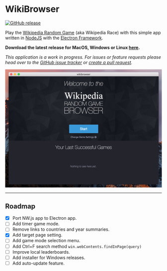 # WikiBrowser
[![GitHub release](https://img.shields.io/github/release/lesander/wikibrowser.svg?style=flat-square)]()

Play the [Wikipedia Random Game](https://en.wikipedia.org/wiki/Wikipedia:Wiki_Game) (aka Wikipedia Race) with this simple app written in [NodeJS](https://nodejs.org) with the [Electron Framework](https://electron.atom.io).

**Download the latest release for MacOS, Windows or Linux [here](https://github.com/lesander/wikibrowser/releases/latest).**

*This application is a work in progress. For issues or feature requests please head over to the [GitHub issue tracker](https://github.com/lesander/wikibrowser/issues) or [create a pull request](https://github.com/lesander/wikibrowser/compare).*

![](assets/img/screenshot.png)

---

## Roadmap
- [x] Port NW.js app to Electron app.
- [ ] Add timer game mode.
- [ ] Remove links to countries and year summaries.
- [x] Add target page setting.
- [ ] Add game mode selection menu.
- [ ] Add Ctrl+F search method `win.webContents.findInPage(query)`
- [ ] Improve local leaderboards.
- [ ] Add installer for Windows releases.
- [ ] Add auto-update feature.
